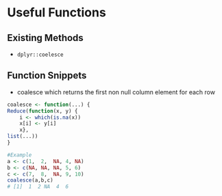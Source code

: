 # Useful Functions

## Existing Methods

* `dplyr::coelesce`

## Function Snippets

* coalesce which returns the first non null column element for each row

```R
coalesce <- function(...) {
Reduce(function(x, y) {
    i <- which(is.na(x))
    x[i] <- y[i]
    x},
list(...))
}

#Example
a <- c(1,  2,  NA, 4, NA)
b <- c(NA, NA, NA, 5, 6)
c <- c(7,  8,  NA, 9, 10)
coalesce(a,b,c)
# [1]  1  2 NA  4  6
```